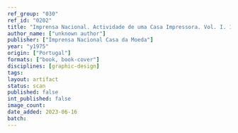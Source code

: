 ```yaml
---
ref_group: "030"
ref_id: "0202"
title: "Imprensa Nacional. Actividade de uma Casa Impressora. Vol. I. 1760-1800"
author_name: ["unknown author"]
publisher: ["Imprensa Nacional Casa da Moeda"]
year: "y1975"
origin: ["Portugal"]
formats: ["book, book-cover"]
disciplines: [graphic-design]
tags:
layout: artifact
status: scan
published: false
int_published: false
image_count:
date_added: 2023-06-16
batch:
---
```

